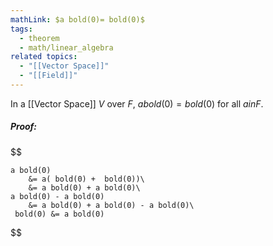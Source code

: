 ```yaml
---
mathLink: $a bold(0)= bold(0)$
tags:
  - theorem
  - math/linear_algebra
related topics:
  - "[[Vector Space]]"
  - "[[Field]]"
---
```

In a [[Vector Space]] $V$ over $F$, $a bold(0)= bold(0)$ for all $a in F$.
##### Proof:
$$

	a bold(0) 
		&= a( bold(0) +  bold(0))\
		&= a bold(0) + a bold(0)\
	a bold(0) - a bold(0) 
		&= a bold(0) + a bold(0) - a bold(0)\
	 bold(0) &= a bold(0)

$$